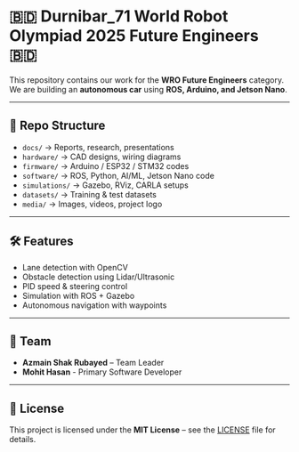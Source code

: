 # 🇧🇩 Durnibar_71 World Robot Olympiad 2025 Future Engineers 🇧🇩

This repository contains our work for the **WRO Future Engineers** category.  
We are building an **autonomous car** using **ROS, Arduino, and Jetson Nano**.

---

## 📂 Repo Structure
- `docs/` → Reports, research, presentations
- `hardware/` → CAD designs, wiring diagrams
- `firmware/` → Arduino / ESP32 / STM32 codes
- `software/` → ROS, Python, AI/ML, Jetson Nano code
- `simulations/` → Gazebo, RViz, CARLA setups
- `datasets/` → Training & test datasets
- `media/` → Images, videos, project logo

---

## 🛠️ Features
- Lane detection with OpenCV
- Obstacle detection using Lidar/Ultrasonic
- PID speed & steering control
- Simulation with ROS + Gazebo
- Autonomous navigation with waypoints

---

## 👥 Team
- **Azmain Shak Rubayed** – Team Leader 
- **Mohit Hasan** - Primary Software Developer
---

## 📜 License
This project is licensed under the **MIT License** – see the [LICENSE](LICENSE) file for details.
